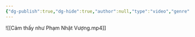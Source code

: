 ```yaml
---
{"dg-publish":true,"dg-hide":true,"author":null,"type":"video","genre":null,"tags":["funny"],"title":"Cảm thấy như Phạm Nhật Vượng","permalink":"/ban-than/funny/cam-thay-nhu-pham-nhat-vuong/","hide":true,"dgPassFrontmatter":true}
---
```



![[Cảm thấy như Phạm Nhật Vượng.mp4]]
